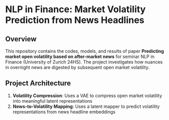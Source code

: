 # NLP in Finance: Market Volatility Prediction from News Headlines

## Overview
This repository contains the codes, models, and results of paper **Predicting market open volatility based on after-market news** for seminar NLP in Finance (University of Zurich 24HS). The project investigates how nuances in overnight news are digested by subsequent open market volatility.

## Project Architecture
1. **Volatility Compression**: Uses a VAE to compress open market volatility into meaningful latent representations
2. **News-to-Volatility Mapping**: Uses a latent mapper to predict volatility representations from news headline embeddings
